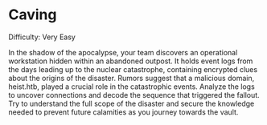 # Caving

Difficulty: Very Easy

In the shadow of the apocalypse, your team discovers an operational workstation hidden within an abandoned outpost. It holds event logs from the days leading up to the nuclear catastrophe, containing encrypted clues about the origins of the disaster. Rumors suggest that a malicious domain, heist.htb, played a crucial role in the catastrophic events. Analyze the logs to uncover connections and decode the sequence that triggered the fallout. Try to understand the full scope of the disaster and secure the knowledge needed to prevent future calamities as you journey towards the vault.